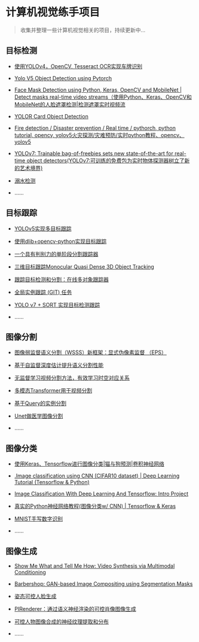# 计算机视觉练手项目

> 收集并整理一些计算机视觉相关的项目，持续更新中...

## 目标检测

- [使用YOLOv4，OpenCV, Tesseract OCR实现车牌识别](https://www.bilibili.com/video/BV1jy4y1q7rm)
- [Yolo V5 Object Detection using Pytorch](https://www.youtube.com/watch?v=w1mY0XM_DUo)
- [Face Mask Detection using Python, Keras, OpenCV and MobileNet | Detect masks real-time video streams（使用Python、Keras、OpenCV和MobileNet的人脸遮罩检测|检测遮罩实时视频流](https://www.youtube.com/redirect?event=video_description&redir_token=QUFFLUhqa0xYNTl4NUlVTG5sLWJpVHhCVERfZkRTd0Mwd3xBQ3Jtc0tseVEyRVpubFZ3SUpBN01uTG9yWjI5RHJhMTYzR1JfcGhsaFp0UDhCWXZtcjdldmJlYnRYVGxLQkNVdTN2dU1QMTNwaEJlNXo4dzNSdkdxeGZSelBzaXh5dllNUlBIQWZlc282bEt2Z3FHTXZOVUV3aw&q=https%3A%2F%2Fgithub.com%2Fbalajisrinivas%2FFace-Mask-Detection&v=Ax6P93r32KU)
- [YOLOR Card Object Detection](https://youtu.be/vttJxYF-2gw)
- [Fire detection / Disaster prevention / Real time / pythorch, python tutorial, opencv, yolov5火灾探测/灾难预防/实时python教程、opencv、yolov5](https://www.bilibili.com/video/BV1sf4y1j74g)
- [YOLOv7: Trainable bag-of-freebies sets new state-of-the-art for real-time object detectors(YOLOv7:可训练的免费包为实时物体探测器树立了新的艺术境界)](https://www.bilibili.com/video/BV1rP41137jA)
- [溺水检测](https://www.bilibili.com/video/BV17v411k7Ka)

- ……

## 目标跟踪

- [YOLOv5实现多目标跟踪](https://www.bilibili.com/video/BV13L411W73T)
- [使用dlib+opencv-python实现目标跟踪](https://www.bilibili.com/video/BV1BJ411y796)
- [一个具有判别力的单阶段分割跟踪器](https://www.youtube.com/watch?v=E3mN_hCRHu0)
- [三维目标跟踪Monocular Quasi Dense 3D Object Tracking](https://www.youtube.com/watch?v=VnbeIwJCHlk)
- [跟踪目标检测和分割：在线多对象跟踪器](https://www.youtube.com/watch?v=oGNtSFHRZJA)
- [全局实例跟踪 (GIT) 任务](http://videocube.aitestunion.com/)
- [YOLO v7 + SORT 实现目标检测跟踪](https://www.bilibili.com/video/BV1f14y1V7jC)

- ……

## 图像分割

- [图像弱监督语义分割（WSSS）新框架：显式伪像素监督 （EPS）](https://www.bilibili.com/video/BV1yK4y1u7sc)
- [基于自监督深度估计提升语义分割性能](https://www.bilibili.com/video/BV1dK4y137Z7)
- [无监督学习视频分割方法，有效学习时空对应关系 ](https://www.bilibili.com/video/BV1Wf4y1T7Uo)
- [多模态Transformer用于视频分割](https://www.bilibili.com/video/BV1XS4y1S77L)
- [基于Query的实例分割](https://www.bilibili.com/video/BV1ih411p7je)
- [Unet做医学图像分割](https://www.bilibili.com/video/BV1FZ4y1d72M)

- ……

## 图像分类

- [使用Keras、Tensorflow进行图像分类|猫与狗预测|卷积神经网络](https://www.youtube.com/watch?v=FLf5qmSOkwU)
- [.Image classification using CNN (CIFAR10 dataset) | Deep Learning Tutorial  (Tensorflow & Python) ](https://www.youtube.com/watch?v=7HPwo4wnJeA)
- [Image Classification With Deep Learning And Tensorflow: Intro Project](https://www.youtube.com/watch?v=9xcky8jXQAM)
- [真实的Python神经网络教程(图像分类w/ CNN) | Tensorflow & Keras](https://www.youtube.com/watch?v=44U8jJxaNp8)
- [MNIST手写数字识别](https://www.bilibili.com/video/BV127411b7hK)

- ……

## 图像生成

- [Show Me What and Tell Me How: Video Synthesis via Multimodal Conditioning](https://snap-research.github.io/MMVID/)
- [Barbershop: GAN-based Image Compositing using Segmentation Masks](https://www.bilibili.com/video/BV1jP4y157x2)
- [姿态可控人脸生成](https://www.youtube.com/watch?v=lNQQHIggnUg)
- [PIRenderer：通过语义神经渲染的可控肖像图像生成](https://www.bilibili.com/video/BV1Dh411p7gQ)
- [可控人物图像合成的神经纹理提取和分布](https://www.bilibili.com/video/BV1nY411M7gN)

- ……
